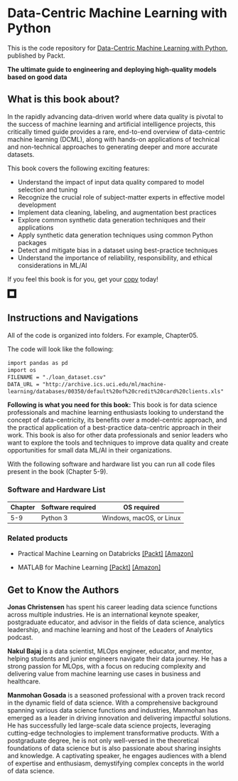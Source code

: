# Data-Centric Machine Learning with Python 
<a href="https://www.packtpub.com/product/data-centric-machine-learning-with-python/9781804618127?utm_source=github&utm_medium=repository&utm_campaign=9781804618127"> <img src="https://content.packt.com/B19297/cover_image_small.jpg" alt="" height="256px" align="right"></a>

This is the code repository for [Data-Centric Machine Learning with Python](https://www.packtpub.com/product/data-centric-machine-learning-with-python/9781804618127?utm_source=github&utm_medium=repository&utm_campaign=9781804618127), published by Packt.

**The ultimate guide to engineering and deploying high-quality 
models based on good data**

## What is this book about?
In the rapidly advancing data-driven world where data quality is pivotal to the success of machine learning and artificial intelligence projects, this critically timed guide provides a rare, end-to-end overview of data-centric machine learning (DCML), along with hands-on applications of technical and non-technical approaches to generating deeper and more accurate datasets.

This book covers the following exciting features:
* Understand the impact of input data quality compared to model selection and tuning
* Recognize the crucial role of subject-matter experts in effective model development
* Implement data cleaning, labeling, and augmentation best practices
* Explore common synthetic data generation techniques and their applications
* Apply synthetic data generation techniques using common Python packages
* Detect and mitigate bias in a dataset using best-practice techniques
* Understand the importance of reliability, responsibility, and ethical considerations in ML/AI

If you feel this book is for you, get your [copy](https://www.amazon.com/dp/1804618128) today!

<a href="https://www.packtpub.com/?utm_source=github&utm_medium=banner&utm_campaign=GitHubBanner"><img src="https://raw.githubusercontent.com/PacktPublishing/GitHub/master/GitHub.png" 
alt="https://www.packtpub.com/" border="5" /></a>

## Instructions and Navigations
All of the code is organized into folders. For example, Chapter05.

The code will look like the following:
```
import pandas as pd
import os
FILENAME = "./loan_dataset.csv"
DATA_URL = "http://archive.ics.uci.edu/ml/machine-learning/databases/00350/default%20of%20credit%20card%20clients.xls"

```

**Following is what you need for this book:**
This book is for data science professionals and machine learning enthusiasts looking to understand the concept of data-centricity, its benefits over a model-centric approach, and the practical application of a best-practice data-centric approach in their work. This book is also for other data professionals and senior leaders who want to explore the tools and techniques to improve data quality and create opportunities for small data ML/AI in their organizations.

With the following software and hardware list you can run all code files present in the book (Chapter 5-9).
### Software and Hardware List
| Chapter | Software required | OS required |
| -------- | ------------------------------------ | ----------------------------------- |
| 5-9 | Python 3 | Windows, macOS, or Linux |


### Related products
* Practical Machine Learning on Databricks [[Packt]](https://www.packtpub.com/product/practical-machine-learning-on-databricks/9781801812030?utm_source=github&utm_medium=repository&utm_campaign=9781801812030) [[Amazon]](https://www.amazon.com/dp/1801812039)

* MATLAB for Machine Learning [[Packt]](https://www.packtpub.com/product/matlab-for-machine-learning-second-edition/9781835087695?utm_source=github&utm_medium=repository&utm_campaign=9781835087695) [[Amazon]](https://www.amazon.com/dp/1788398432)


## Get to Know the Authors
**Jonas Christensen**
has spent his career leading data science functions across multiple industries. He is an international keynote speaker, postgraduate educator, and advisor in the fields of data science, analytics leadership, and machine learning and host of the Leaders of Analytics podcast.

**Nakul Bajaj**
is a data scientist, MLOps engineer, educator, and mentor, helping students and junior 
engineers navigate their data journey. He has a strong passion for MLOps, with a focus on reducing 
complexity and delivering value from machine learning use cases in business and healthcare.

**Manmohan Gosada**
is a seasoned professional with a proven track record in the dynamic field of data 
science. With a comprehensive background spanning various data science functions and industries, 
Manmohan has emerged as a leader in driving innovation and delivering impactful solutions. He has 
successfully led large-scale data science projects, leveraging cutting-edge technologies to implement 
transformative products. With a postgraduate degree, he is not only well-versed in the theoretical 
foundations of data science but is also passionate about sharing insights and knowledge. A captivating 
speaker, he engages audiences with a blend of expertise and enthusiasm, demystifying complex concepts 
in the world of data science.



